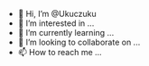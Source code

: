 - 👋 Hi, I’m @Ukuczuku
- 👀 I’m interested in ...
- 🌱 I’m currently learning ...
- 💞️ I’m looking to collaborate on ...
- 📫 How to reach me ...

<!---
Ukuczuku/Ukuczuku is a ✨ special ✨ repository because its `README.md` (this file) appears on your GitHub profile.
You can click the Preview link to take a look at your changes.
--->
